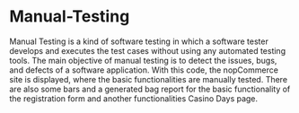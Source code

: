# Manual-Testing
Manual Testing is a kind of software testing in which a software tester develops and executes the test cases without using any automated testing tools. The main objective of manual testing is to detect the issues, bugs, and defects of a software application.
With this code, the nopCommerce site is displayed, where the basic functionalities are manually tested. There are also some bars and a generated bag report for the basic functionality of the registration form and another functionalities Casino Days page.
